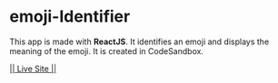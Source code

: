# emoji-Identifier

This app is made with **ReactJS**. It identifies an emoji and displays the meaning of the emoji.
It is created in CodeSandbox.

[|| Live Site ||](https://monojit-emoji.netlify.app/)
